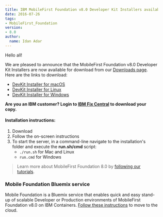 ```yaml
---
title: IBM MobileFirst Foundation v8.0 Developer Kit Installers available for download!
date: 2016-07-26
tags:
- MobileFirst_Foundation
version:
- 8.0
author:
  name: Idan Adar
---
```

Hello all!

We are pleased to announce that the MobileFirst Foundation v8.0 Developer Kit Installers are now available for download from our [Downloads page]({{site.baseurl}}/downloads). Here are the links to download:

* [DevKit Installer for macOS](http://public.dhe.ibm.com/ibmdl/export/pub/software/products/en/MobileFirstPlatform/mobilefirst-deved-devkit-mac-8.0.0.0.zip)
* [DevKit Installer for Linux](http://public.dhe.ibm.com/ibmdl/export/pub/software/products/en/MobileFirstPlatform/mobilefirst-deved-devkit-linux-8.0.0.0.bin)
* [DevKit Installer for Windows](http://public.dhe.ibm.com/ibmdl/export/pub/software/products/en/MobileFirstPlatform/mobilefirst-deved-devkit-windows-8.0.0.0.exe)

**Are you an IBM customer? Login to [IBM Fix Central](https://www.ibm.com/support/fixcentral/) to download your copy.**


#### Installation instructions:

1. Download 
2. Follow the on-screen instructions
3. To start the server, in a command-line navigate to the installation's folder and execute the **run.sh/cmd** script: 
    - `./run.sh` for Mac and Linux
    - `run.cmd` for Windows

> Learn more about MobileFirst Foundation 8.0 by [following our tutorials]({{site.baseurl}}/tutorials/en/foundation/8.0/all-tutorials).

### Mobile Foundation Bluemix service
Mobile Foundation is a Bluemix service that enables quick and easy stand-up of scalable Developer or Production environments of MobileFirst Foundation v8.0 on IBM Containers.
[Follow these instructions]({{site.baseurl}}/tutorials/en/foundation/8.0/bluemix/using-mobile-foundation) to move to the cloud.
